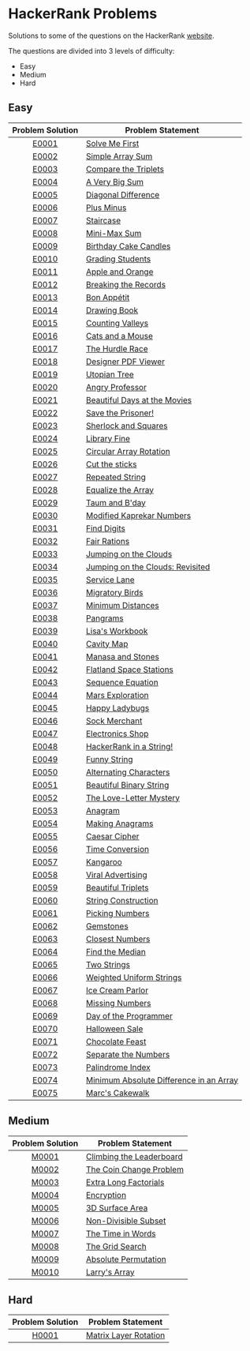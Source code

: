 # HackerRank Problems
Solutions to some of the questions on the HackerRank [website](https://www.hackerrank.com "HackerRank").

The questions are divided into 3 levels of difficulty:
* Easy
* Medium
* Hard

## Easy

|Problem Solution|Problem Statement|
|:--------------:|-----------------|
|[E0001]|[Solve Me First]|
|[E0002]|[Simple Array Sum]|
|[E0003]|[Compare the Triplets]|
|[E0004]|[A Very Big Sum]|
|[E0005]|[Diagonal Difference]|
|[E0006]|[Plus Minus]|
|[E0007]|[Staircase]|
|[E0008]|[Mini-Max Sum]|
|[E0009]|[Birthday Cake Candles]|
|[E0010]|[Grading Students]|
|[E0011]|[Apple and Orange]|
|[E0012]|[Breaking the Records]|
|[E0013]|[Bon Appétit]|
|[E0014]|[Drawing Book]|
|[E0015]|[Counting Valleys]|
|[E0016]|[Cats and a Mouse]|
|[E0017]|[The Hurdle Race]|
|[E0018]|[Designer PDF Viewer]|
|[E0019]|[Utopian Tree]|
|[E0020]|[Angry Professor]|
|[E0021]|[Beautiful Days at the Movies]|
|[E0022]|[Save the Prisoner!]|
|[E0023]|[Sherlock and Squares]|
|[E0024]|[Library Fine]|
|[E0025]|[Circular Array Rotation]|
|[E0026]|[Cut the sticks]|
|[E0027]|[Repeated String]|
|[E0028]|[Equalize the Array]|
|[E0029]|[Taum and B'day]|
|[E0030]|[Modified Kaprekar Numbers]|
|[E0031]|[Find Digits]|
|[E0032]|[Fair Rations]|
|[E0033]|[Jumping on the Clouds]|
|[E0034]|[Jumping on the Clouds: Revisited]|
|[E0035]|[Service Lane]|
|[E0036]|[Migratory Birds]|
|[E0037]|[Minimum Distances]|
|[E0038]|[Pangrams]|
|[E0039]|[Lisa's Workbook]|
|[E0040]|[Cavity Map]|
|[E0041]|[Manasa and Stones]|
|[E0042]|[Flatland Space Stations]|
|[E0043]|[Sequence Equation]|
|[E0044]|[Mars Exploration]|
|[E0045]|[Happy Ladybugs]|
|[E0046]|[Sock Merchant]|
|[E0047]|[Electronics Shop]|
|[E0048]|[HackerRank in a String!]|
|[E0049]|[Funny String]|
|[E0050]|[Alternating Characters]|
|[E0051]|[Beautiful Binary String]|
|[E0052]|[The Love-Letter Mystery]|
|[E0053]|[Anagram]|
|[E0054]|[Making Anagrams]|
|[E0055]|[Caesar Cipher]|
|[E0056]|[Time Conversion]|
|[E0057]|[Kangaroo]|
|[E0058]|[Viral Advertising]|
|[E0059]|[Beautiful Triplets]|
|[E0060]|[String Construction]|
|[E0061]|[Picking Numbers]|
|[E0062]|[Gemstones]|
|[E0063]|[Closest Numbers]|
|[E0064]|[Find the Median]|
|[E0065]|[Two Strings]|
|[E0066]|[Weighted Uniform Strings]|
|[E0067]|[Ice Cream Parlor]|
|[E0068]|[Missing Numbers]|
|[E0069]|[Day of the Programmer]|
|[E0070]|[Halloween Sale]|
|[E0071]|[Chocolate Feast]|
|[E0072]|[Separate the Numbers]|
|[E0073]|[Palindrome Index]|
|[E0074]|[Minimum Absolute Difference in an Array]|
|[E0075]|[Marc's Cakewalk]|

## Medium

|Problem Solution|Problem Statement|
|:--------------:|-----------------|
|[M0001]|[Climbing the Leaderboard]|
|[M0002]|[The Coin Change Problem]|
|[M0003]|[Extra Long Factorials]|
|[M0004]|[Encryption]|
|[M0005]|[3D Surface Area]|
|[M0006]|[Non-Divisible Subset]|
|[M0007]|[The Time in Words]|
|[M0008]|[The Grid Search]|
|[M0009]|[Absolute Permutation]|
|[M0010]|[Larry's Array]|

## Hard

|Problem Solution|Problem Statement|
|:--------------:|-----------------|
|[H0001]|[Matrix Layer Rotation]|

[//]: # (Easy)

[E0001]: https://github.com/Mohammed-Shoaib/Coding-Problems/blob/master/HackerRank%20Problems/Easy/E0001.cpp
[Solve Me First]: https://www.hackerrank.com/challenges/solve-me-first/problem

[E0002]: https://github.com/Mohammed-Shoaib/Coding-Problems/blob/master/HackerRank%20Problems/Easy/E0002.cpp
[Simple Array Sum]: https://www.hackerrank.com/challenges/simple-array-sum/problem

[E0003]: https://github.com/Mohammed-Shoaib/Coding-Problems/blob/master/HackerRank%20Problems/Easy/E0003.cpp
[Compare the Triplets]: https://www.hackerrank.com/challenges/compare-the-triplets/problem

[E0004]: https://github.com/Mohammed-Shoaib/Coding-Problems/blob/master/HackerRank%20Problems/Easy/E0004.cpp
[A Very Big Sum]: https://www.hackerrank.com/challenges/a-very-big-sum/problem

[E0005]: https://github.com/Mohammed-Shoaib/Coding-Problems/blob/master/HackerRank%20Problems/Easy/E0005.cpp
[Diagonal Difference]: https://www.hackerrank.com/challenges/diagonal-difference/problem

[E0006]: https://github.com/Mohammed-Shoaib/Coding-Problems/blob/master/HackerRank%20Problems/Easy/E0006.cpp
[Plus Minus]: https://www.hackerrank.com/challenges/plus-minus/problem

[E0007]: https://github.com/Mohammed-Shoaib/Coding-Problems/blob/master/HackerRank%20Problems/Easy/E0007.cpp
[Staircase]: https://www.hackerrank.com/challenges/staircase/problem

[E0008]: https://github.com/Mohammed-Shoaib/Coding-Problems/blob/master/HackerRank%20Problems/Easy/E0008.cpp
[Mini-Max Sum]: https://www.hackerrank.com/challenges/mini-max-sum/problem

[E0009]: https://github.com/Mohammed-Shoaib/Coding-Problems/blob/master/HackerRank%20Problems/Easy/E0009.cpp
[Birthday Cake Candles]: https://www.hackerrank.com/challenges/birthday-cake-candles/problem

[E0010]: https://github.com/Mohammed-Shoaib/Coding-Problems/blob/master/HackerRank%20Problems/Easy/E0010.cpp
[Grading Students]: https://www.hackerrank.com/challenges/grading/problem

[E0011]: https://github.com/Mohammed-Shoaib/Coding-Problems/blob/master/HackerRank%20Problems/Easy/E0011.cpp
[Apple and Orange]: https://www.hackerrank.com/challenges/apple-and-orange/problem

[E0012]: https://github.com/Mohammed-Shoaib/Coding-Problems/blob/master/HackerRank%20Problems/Easy/E0012.cpp
[Breaking the Records]: https://www.hackerrank.com/challenges/breaking-best-and-worst-records/problem

[E0013]: https://github.com/Mohammed-Shoaib/Coding-Problems/blob/master/HackerRank%20Problems/Easy/E0013.cpp
[Bon Appétit]: https://www.hackerrank.com/challenges/bon-appetit/problem

[E0014]: https://github.com/Mohammed-Shoaib/Coding-Problems/blob/master/HackerRank%20Problems/Easy/E0014.cpp
[Drawing Book]: https://www.hackerrank.com/challenges/drawing-book/problem

[E0015]: https://github.com/Mohammed-Shoaib/Coding-Problems/blob/master/HackerRank%20Problems/Easy/E0015.cpp
[Counting Valleys]: https://www.hackerrank.com/challenges/counting-valleys/problem

[E0016]: https://github.com/Mohammed-Shoaib/Coding-Problems/blob/master/HackerRank%20Problems/Easy/E0016.cpp
[Cats and a Mouse]: https://www.hackerrank.com/challenges/cats-and-a-mouse/problem

[E0017]: https://github.com/Mohammed-Shoaib/Coding-Problems/blob/master/HackerRank%20Problems/Easy/E0017.cpp
[The Hurdle Race]: https://www.hackerrank.com/challenges/the-hurdle-race/problem

[E0018]: https://github.com/Mohammed-Shoaib/Coding-Problems/blob/master/HackerRank%20Problems/Easy/E0018.cpp
[Designer PDF Viewer]: https://www.hackerrank.com/challenges/designer-pdf-viewer/problem

[E0019]: https://github.com/Mohammed-Shoaib/Coding-Problems/blob/master/HackerRank%20Problems/Easy/E0019.cpp
[Utopian Tree]: https://www.hackerrank.com/challenges/utopian-tree/problem

[E0020]: https://github.com/Mohammed-Shoaib/Coding-Problems/blob/master/HackerRank%20Problems/Easy/E0020.cpp
[Angry Professor]: https://www.hackerrank.com/challenges/angry-professor/problem

[E0021]: https://www.hackerrank.com/challenges/beautiful-days-at-the-movies/problem
[Beautiful Days at the Movies]: https://www.hackerrank.com/challenges/beautiful-days-at-the-movies/problem

[E0022]: https://github.com/Mohammed-Shoaib/Coding-Problems/blob/master/HackerRank%20Problems/Easy/E0022.cpp
[Save the Prisoner!]: https://www.hackerrank.com/challenges/save-the-prisoner/problem

[E0023]: https://github.com/Mohammed-Shoaib/Coding-Problems/blob/master/HackerRank%20Problems/Easy/E0023.cpp
[Sherlock and Squares]: https://www.hackerrank.com/challenges/sherlock-and-squares/problem

[E0024]: https://github.com/Mohammed-Shoaib/Coding-Problems/blob/master/HackerRank%20Problems/Easy/E0024.cpp
[Library Fine]: https://www.hackerrank.com/challenges/library-fine/problem

[E0025]: https://github.com/Mohammed-Shoaib/Coding-Problems/blob/master/HackerRank%20Problems/Easy/E0025.cpp
[Circular Array Rotation]: https://www.hackerrank.com/challenges/circular-array-rotation/problem

[E0026]: https://github.com/Mohammed-Shoaib/Coding-Problems/blob/master/HackerRank%20Problems/Easy/E0026.cpp
[Cut the sticks]: https://www.hackerrank.com/challenges/cut-the-sticks/problem

[E0027]: https://github.com/Mohammed-Shoaib/Coding-Problems/blob/master/HackerRank%20Problems/Easy/E0027.cpp
[Repeated String]: https://www.hackerrank.com/challenges/repeated-string/problem

[E0028]: https://github.com/Mohammed-Shoaib/Coding-Problems/blob/master/HackerRank%20Problems/Easy/E0028.cpp
[Equalize the Array]: https://www.hackerrank.com/challenges/equality-in-a-array/problem

[E0029]: https://github.com/Mohammed-Shoaib/Coding-Problems/blob/master/HackerRank%20Problems/Easy/E0029.cpp
[Taum and B'day]: https://www.hackerrank.com/challenges/taum-and-bday/problem

[E0030]: https://github.com/Mohammed-Shoaib/Coding-Problems/blob/master/HackerRank%20Problems/Easy/E0030.cpp
[Modified Kaprekar Numbers]: https://www.hackerrank.com/challenges/kaprekar-numbers/problem

[E0031]: https://www.hackerrank.com/challenges/find-digits/problem
[Find Digits]: https://github.com/Mohammed-Shoaib/Coding-Problems/blob/master/HackerRank%20Problems/Easy/E0031.cpp

[E0032]: https://www.hackerrank.com/challenges/fair-rations/problem
[Fair Rations]: https://github.com/Mohammed-Shoaib/Coding-Problems/blob/master/HackerRank%20Problems/Easy/E0032.cpp

[E0033]: https://github.com/Mohammed-Shoaib/Coding-Problems/blob/master/HackerRank%20Problems/Easy/E0033.cpp
[Jumping on the Clouds]: https://www.hackerrank.com/challenges/jumping-on-the-clouds/problem

[E0034]: https://github.com/Mohammed-Shoaib/Coding-Problems/blob/master/HackerRank%20Problems/Easy/E0034.cpp
[Jumping on the Clouds: Revisited]: https://www.hackerrank.com/challenges/jumping-on-the-clouds-revisited/problem

[E0035]: https://github.com/Mohammed-Shoaib/Coding-Problems/blob/master/HackerRank%20Problems/Easy/E0035.cpp
[Service Lane]: https://www.hackerrank.com/challenges/service-lane/problem

[E0036]: https://github.com/Mohammed-Shoaib/Coding-Problems/blob/master/HackerRank%20Problems/Easy/E0036.cpp
[Migratory Birds]: https://www.hackerrank.com/challenges/migratory-birds/problem

[E0037]: https://github.com/Mohammed-Shoaib/Coding-Problems/blob/master/HackerRank%20Problems/Easy/E0037.cpp
[Minimum Distances]: https://www.hackerrank.com/challenges/minimum-distances/problem

[E0038]: https://github.com/Mohammed-Shoaib/Coding-Problems/blob/master/HackerRank%20Problems/Easy/E0038.cpp
[Pangrams]: https://www.hackerrank.com/challenges/pangrams/problem

[E0039]: https://github.com/Mohammed-Shoaib/Coding-Problems/blob/master/HackerRank%20Problems/Easy/E0039.cpp
[Lisa's Workbook]: https://www.hackerrank.com/challenges/lisa-workbook/problem

[E0040]: https://github.com/Mohammed-Shoaib/Coding-Problems/blob/master/HackerRank%20Problems/Easy/E0040.cpp
[Cavity Map]: https://www.hackerrank.com/challenges/cavity-map/problem

[E0041]: https://github.com/Mohammed-Shoaib/Coding-Problems/blob/master/HackerRank%20Problems/Easy/E0041.cpp
[Manasa and Stones]: https://www.hackerrank.com/challenges/manasa-and-stones/problem

[E0042]: https://github.com/Mohammed-Shoaib/Coding-Problems/blob/master/HackerRank%20Problems/Easy/E0042.cpp
[Flatland Space Stations]: https://www.hackerrank.com/challenges/flatland-space-stations/problem

[E0043]: https://github.com/Mohammed-Shoaib/Coding-Problems/blob/master/HackerRank%20Problems/Easy/E0043.cpp
[Sequence Equation]: https://www.hackerrank.com/challenges/permutation-equation/problem

[E0044]: https://github.com/Mohammed-Shoaib/Coding-Problems/blob/master/HackerRank%20Problems/Easy/E0044.cpp
[Mars Exploration]: https://www.hackerrank.com/challenges/mars-exploration/problem

[E0045]: https://github.com/Mohammed-Shoaib/Coding-Problems/blob/master/HackerRank%20Problems/Easy/E0045.cpp
[Happy Ladybugs]: https://www.hackerrank.com/challenges/happy-ladybugs/problem

[E0046]: https://github.com/Mohammed-Shoaib/Coding-Problems/blob/master/HackerRank%20Problems/Easy/E0046.cpp
[Sock Merchant]: https://www.hackerrank.com/challenges/sock-merchant/problem

[E0047]: https://github.com/Mohammed-Shoaib/Coding-Problems/blob/master/HackerRank%20Problems/Easy/E0047.cpp
[Electronics Shop]: https://www.hackerrank.com/challenges/electronics-shop/problem

[E0048]: https://github.com/Mohammed-Shoaib/Coding-Problems/blob/master/HackerRank%20Problems/Easy/E0048.cpp
[HackerRank in a String!]: https://www.hackerrank.com/challenges/hackerrank-in-a-string/problem

[E0049]: https://github.com/Mohammed-Shoaib/Coding-Problems/blob/master/HackerRank%20Problems/Easy/E0049.cpp
[Funny String]: https://www.hackerrank.com/challenges/funny-string/problem

[E0050]: https://github.com/Mohammed-Shoaib/Coding-Problems/blob/master/HackerRank%20Problems/Easy/E0050.cpp
[Alternating Characters]: https://www.hackerrank.com/challenges/alternating-characters/problem

[E0051]: https://github.com/Mohammed-Shoaib/Coding-Problems/blob/master/HackerRank%20Problems/Easy/E0051.cpp
[Beautiful Binary String]: https://www.hackerrank.com/challenges/beautiful-binary-string/problem

[E0052]: https://github.com/Mohammed-Shoaib/Coding-Problems/blob/master/HackerRank%20Problems/Easy/E0052.cpp
[The Love-Letter Mystery]: https://www.hackerrank.com/challenges/the-love-letter-mystery/problem

[E0053]: https://github.com/Mohammed-Shoaib/Coding-Problems/blob/master/HackerRank%20Problems/Easy/E0053.cpp
[Anagram]: https://www.hackerrank.com/challenges/anagram/problem

[E0054]: https://github.com/Mohammed-Shoaib/Coding-Problems/blob/master/HackerRank%20Problems/Easy/E0054.cpp
[Making Anagrams]: https://www.hackerrank.com/challenges/making-anagrams/problem

[E0055]: https://github.com/Mohammed-Shoaib/Coding-Problems/blob/master/HackerRank%20Problems/Easy/E0055.cpp
[Caesar Cipher]: https://www.hackerrank.com/challenges/caesar-cipher-1/problem

[E0056]: https://github.com/Mohammed-Shoaib/Coding-Problems/blob/master/HackerRank%20Problems/Easy/E0056.cpp
[Time Conversion]: https://www.hackerrank.com/challenges/time-conversion/problem

[E0057]: https://github.com/Mohammed-Shoaib/Coding-Problems/blob/master/HackerRank%20Problems/Easy/E0057.cpp
[Kangaroo]: https://www.hackerrank.com/challenges/kangaroo/problem

[E0058]: https://github.com/Mohammed-Shoaib/Coding-Problems/blob/master/HackerRank%20Problems/Easy/E0058.cpp
[Viral Advertising]: https://www.hackerrank.com/challenges/strange-advertising/problem

[E0059]: https://github.com/Mohammed-Shoaib/Coding-Problems/blob/master/HackerRank%20Problems/Easy/E0059.cpp
[Beautiful Triplets]: https://www.hackerrank.com/challenges/beautiful-triplets/problem

[E0060]: https://github.com/Mohammed-Shoaib/Coding-Problems/blob/master/HackerRank%20Problems/Easy/E0060.cpp
[String Construction]: https://www.hackerrank.com/challenges/string-construction/problem

[E0061]: https://github.com/Mohammed-Shoaib/Coding-Problems/blob/master/HackerRank%20Problems/Easy/E0061.cpp
[Picking Numbers]: https://www.hackerrank.com/challenges/picking-numbers/problem

[E0062]: https://github.com/Mohammed-Shoaib/Coding-Problems/blob/master/HackerRank%20Problems/Easy/E0062.cpp
[Gemstones]: https://www.hackerrank.com/challenges/gem-stones/problem

[E0063]: https://github.com/Mohammed-Shoaib/Coding-Problems/blob/master/HackerRank%20Problems/Easy/E0063.cpp
[Closest Numbers]: https://www.hackerrank.com/challenges/closest-numbers/problem

[E0064]: https://github.com/Mohammed-Shoaib/Coding-Problems/blob/master/HackerRank%20Problems/Easy/E0064.cpp
[Find the Median]: https://www.hackerrank.com/challenges/find-the-median/problem

[E0065]: https://github.com/Mohammed-Shoaib/Coding-Problems/blob/master/HackerRank%20Problems/Easy/E0065.cpp
[Two Strings]: https://www.hackerrank.com/challenges/two-strings/problem

[E0066]: https://github.com/Mohammed-Shoaib/Coding-Problems/blob/master/HackerRank%20Problems/Easy/E0066.cpp
[Weighted Uniform Strings]: https://www.hackerrank.com/challenges/weighted-uniform-string/problem

[E0067]: https://github.com/Mohammed-Shoaib/Coding-Problems/blob/master/HackerRank%20Problems/Easy/E0067.cpp
[Ice Cream Parlor]: https://www.hackerrank.com/challenges/icecream-parlor/problem

[E0068]: https://github.com/Mohammed-Shoaib/Coding-Problems/blob/master/HackerRank%20Problems/Easy/E0068.cpp
[Missing Numbers]: https://www.hackerrank.com/challenges/missing-numbers/problem

[E0069]: https://github.com/Mohammed-Shoaib/Coding-Problems/blob/master/HackerRank%20Problems/Easy/E0069.cpp
[Day of the Programmer]: https://www.hackerrank.com/challenges/day-of-the-programmer/problem

[E0070]: https://github.com/Mohammed-Shoaib/Coding-Problems/blob/master/HackerRank%20Problems/Easy/E0070.cpp
[Halloween Sale]: https://www.hackerrank.com/challenges/halloween-sale/problem

[E0071]: https://github.com/Mohammed-Shoaib/Coding-Problems/blob/master/HackerRank%20Problems/Easy/E0071.cpp
[Chocolate Feast]: https://www.hackerrank.com/challenges/chocolate-feast/problem

[E0072]: https://github.com/Mohammed-Shoaib/Coding-Problems/blob/master/HackerRank%20Problems/Easy/E0072.cpp
[Separate the Numbers]: https://www.hackerrank.com/challenges/separate-the-numbers/problem

[E0073]: https://github.com/Mohammed-Shoaib/Coding-Problems/blob/master/HackerRank%20Problems/Easy/E0073.cpp
[Palindrome Index]: https://www.hackerrank.com/challenges/palindrome-index/problem

[E0074]: https://github.com/Mohammed-Shoaib/Coding-Problems/blob/master/HackerRank%20Problems/Easy/E0074.cpp
[Minimum Absolute Difference in an Array]: https://www.hackerrank.com/challenges/minimum-absolute-difference-in-an-array/problem

[E0075]: https://github.com/Mohammed-Shoaib/Coding-Problems/blob/master/HackerRank%20Problems/Easy/E0075.cpp
[Marc's Cakewalk]: https://www.hackerrank.com/challenges/marcs-cakewalk/problem

[//]: # (Medium)

[M0001]: https://github.com/Mohammed-Shoaib/Coding-Problems/blob/master/HackerRank%20Problems/Medium/M0001.cpp
[Climbing the Leaderboard]: https://www.hackerrank.com/challenges/climbing-the-leaderboard/problem

[M0002]: https://github.com/Mohammed-Shoaib/Coding-Problems/blob/master/HackerRank%20Problems/Medium/M0002.cpp
[The Coin Change Problem]: https://www.hackerrank.com/challenges/coin-change/problem

[M0003]: https://github.com/Mohammed-Shoaib/Coding-Problems/blob/master/HackerRank%20Problems/Medium/M0003.cpp
[Extra Long Factorials]: https://www.hackerrank.com/challenges/extra-long-factorials/problem

[M0004]: https://github.com/Mohammed-Shoaib/Coding-Problems/blob/master/HackerRank%20Problems/Medium/M0004.cpp
[Encryption]: https://www.hackerrank.com/challenges/encryption/problem

[M0005]: https://github.com/Mohammed-Shoaib/Coding-Problems/blob/master/HackerRank%20Problems/Medium/M0005.cpp
[3D Surface Area]: https://www.hackerrank.com/challenges/3d-surface-area/problem

[M0006]: https://github.com/Mohammed-Shoaib/Coding-Problems/blob/master/HackerRank%20Problems/Medium/M0006.cpp
[Non-Divisible Subset]: https://www.hackerrank.com/challenges/non-divisible-subset/problem

[M0007]: https://github.com/Mohammed-Shoaib/Coding-Problems/blob/master/HackerRank%20Problems/Medium/M0007.cpp
[The Time in Words]: https://www.hackerrank.com/challenges/the-time-in-words/problem

[M0008]: https://github.com/Mohammed-Shoaib/Coding-Problems/blob/master/HackerRank%20Problems/Medium/M0008.cpp
[The Grid Search]: https://www.hackerrank.com/challenges/the-grid-search/problem

[M0009]: https://github.com/Mohammed-Shoaib/Coding-Problems/blob/master/HackerRank%20Problems/Medium/M0009.cpp
[Absolute Permutation]: https://www.hackerrank.com/challenges/absolute-permutation/problem

[M0010]: https://github.com/Mohammed-Shoaib/Coding-Problems/blob/master/HackerRank%20Problems/Medium/M0010.cpp
[Larry's Array]: https://www.hackerrank.com/challenges/larrys-array/problem

[//]: # (Hard)

[H0001]: https://github.com/Mohammed-Shoaib/Coding-Problems/blob/master/HackerRank%20Problems/Hard/H0001.cpp
[Matrix Layer Rotation]: https://www.hackerrank.com/challenges/matrix-rotation-algo/problem
